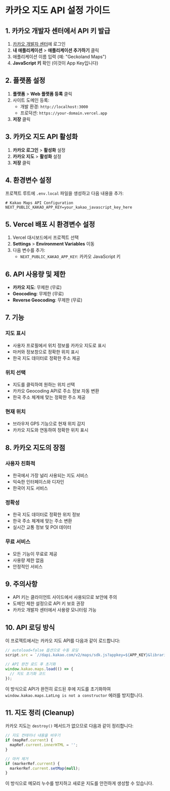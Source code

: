 # 카카오 지도 API 설정 가이드

## 1. 카카오 개발자 센터에서 API 키 발급

1. [카카오 개발자 센터](https://developers.kakao.com/)에 로그인
2. **내 애플리케이션** > **애플리케이션 추가하기** 클릭
3. 애플리케이션 이름 입력 (예: "Geckoland Maps")
4. **JavaScript 키** 확인 (이것이 App Key입니다)

## 2. 플랫폼 설정

1. **플랫폼** > **Web 플랫폼 등록** 클릭
2. 사이트 도메인 등록:
   - 개발 환경: `http://localhost:3000`
   - 프로덕션: `https://your-domain.vercel.app`
3. **저장** 클릭

## 3. 카카오 지도 API 활성화

1. **카카오 로그인** > **활성화** 설정
2. **카카오 지도** > **활성화** 설정
3. **저장** 클릭

## 4. 환경변수 설정

프로젝트 루트에 `.env.local` 파일을 생성하고 다음 내용을 추가:

```env
# Kakao Maps API Configuration
NEXT_PUBLIC_KAKAO_APP_KEY=your_kakao_javascript_key_here
```

## 5. Vercel 배포 시 환경변수 설정

1. Vercel 대시보드에서 프로젝트 선택
2. **Settings** > **Environment Variables** 이동
3. 다음 변수를 추가:
   - `NEXT_PUBLIC_KAKAO_APP_KEY`: 카카오 JavaScript 키

## 6. API 사용량 및 제한

- **카카오 지도**: 무제한 (무료)
- **Geocoding**: 무제한 (무료)
- **Reverse Geocoding**: 무제한 (무료)

## 7. 기능

### 지도 표시

- 사용자 프로필에서 위치 정보를 카카오 지도로 표시
- 마커와 정보창으로 정확한 위치 표시
- 한국 지도 데이터로 정확한 주소 제공

### 위치 선택

- 지도를 클릭하여 원하는 위치 선택
- 카카오 Geocoding API로 주소 정보 자동 변환
- 한국 주소 체계에 맞는 정확한 주소 제공

### 현재 위치

- 브라우저 GPS 기능으로 현재 위치 감지
- 카카오 지도와 연동하여 정확한 위치 표시

## 8. 카카오 지도의 장점

### 사용자 친화적

- 한국에서 가장 널리 사용되는 지도 서비스
- 익숙한 인터페이스와 디자인
- 한국어 지도 서비스

### 정확성

- 한국 지도 데이터로 정확한 위치 정보
- 한국 주소 체계에 맞는 주소 변환
- 실시간 교통 정보 및 POI 데이터

### 무료 서비스

- 모든 기능이 무료로 제공
- 사용량 제한 없음
- 안정적인 서비스

## 9. 주의사항

- API 키는 클라이언트 사이드에서 사용되므로 보안에 주의
- 도메인 제한 설정으로 API 키 보호 권장
- 카카오 개발자 센터에서 사용량 모니터링 가능

## 10. API 로딩 방식

이 프로젝트에서는 카카오 지도 API를 다음과 같이 로드합니다:

```javascript
// autoload=false 옵션으로 수동 로딩
script.src = `//dapi.kakao.com/v2/maps/sdk.js?appkey=${APP_KEY}&libraries=services&autoload=false`;

// API 완전 로드 후 초기화
window.kakao.maps.load(() => {
  // 지도 초기화 코드
});
```

이 방식으로 API가 완전히 로드된 후에 지도를 초기화하여 `window.kakao.maps.LatLng is not a constructor` 에러를 방지합니다.

## 11. 지도 정리 (Cleanup)

카카오 지도는 `destroy()` 메서드가 없으므로 다음과 같이 정리합니다:

```javascript
// 지도 컨테이너 내용을 비우기
if (mapRef.current) {
  mapRef.current.innerHTML = '';
}

// 마커 제거
if (markerRef.current) {
  markerRef.current.setMap(null);
}
```

이 방식으로 메모리 누수를 방지하고 새로운 지도를 안전하게 생성할 수 있습니다.
